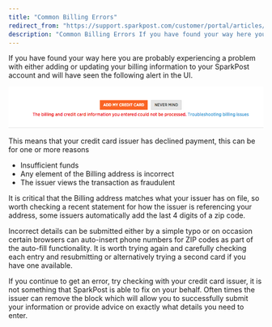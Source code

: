 ```yaml
---
title: "Common Billing Errors"
redirect_from: "https://support.sparkpost.com/customer/portal/articles/2463012-common-billing-errors"
description: "Common Billing Errors If you have found your way here you are probably experiencing a problem with either adding or updating your billing information to your Spark Post account and will have seen the following alert in the UI This means that your credit card issuer has declined payment this..."
---
```


If you have found your way here you are probably experiencing a problem with either adding or updating your billing information to your SparkPost account and will have seen the following alert in the UI. 

![](media/common-billing-errors/Screenshot_2017-03-21_09.49.44_original.png)

This means that your credit card issuer has declined payment, this can be for one or more reasons

* Insufficient funds
* Any element of the Billing address is incorrect
* The issuer views the transaction as fraudulent

It is critical that the Billing address matches what your issuer has on file, so worth checking a recent statement for how the issuer is referencing your address, some issuers automatically add the last 4 digits of a zip code.

Incorrect details can be submitted either by a simple typo or on occasion certain browsers can auto-insert phone numbers for ZIP codes as part of the auto-fill functionality. It is worth trying again and carefully checking each entry and resubmitting or alternatively trying a second card if you have one available.

If you continue to get an error, try checking with your credit card issuer, it is not something that SparkPost is able to fix on your behalf. Often times the issuer can remove the block which will allow you to successfully submit your information or provide advice on exactly what details you need to enter. 